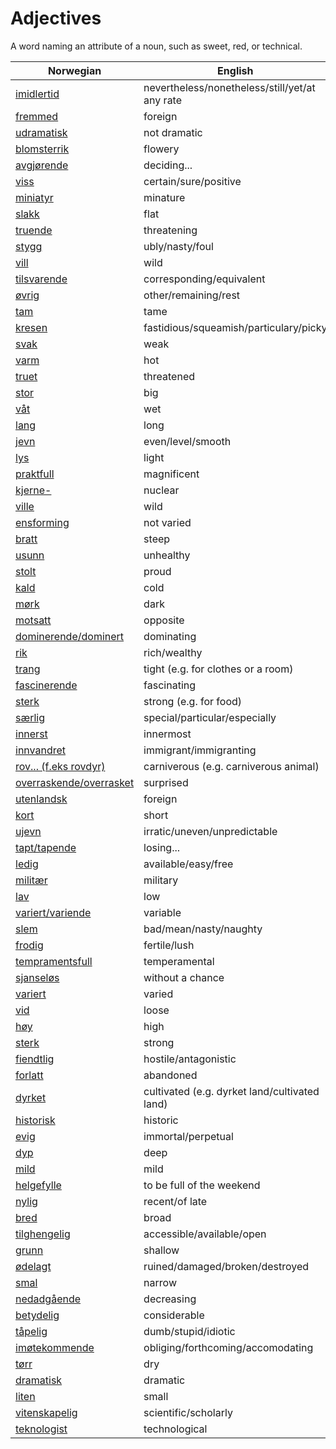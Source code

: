 # Adjectives

A word naming an attribute of a noun, such as sweet, red, or technical.

| Norwegian | English |
| --- | --- |
| [imidlertid](https://www.ordnett.no/search?language=no&phrase=imidlertid) | nevertheless/nonetheless/still/yet/at any rate |
| [fremmed](https://www.ordnett.no/search?language=no&phrase=fremmed) | foreign |
| [udramatisk](https://www.ordnett.no/search?language=no&phrase=udramatisk) | not dramatic |
| [blomsterrik](https://www.ordnett.no/search?language=no&phrase=blomsterrik) | flowery |
| [avgjørende](https://www.ordnett.no/search?language=no&phrase=avgjørende) | deciding... |
| [viss](https://www.ordnett.no/search?language=no&phrase=viss) | certain/sure/positive |
| [miniatyr](https://www.ordnett.no/search?language=no&phrase=miniatyr) | minature |
| [slakk](https://www.ordnett.no/search?language=no&phrase=slakk) | flat |
| [truende](https://www.ordnett.no/search?language=no&phrase=truende) | threatening |
| [stygg](https://www.ordnett.no/search?language=no&phrase=stygg) | ubly/nasty/foul |
| [vill](https://www.ordnett.no/search?language=no&phrase=vill) | wild |
| [tilsvarende](https://www.ordnett.no/search?language=no&phrase=tilsvarende) | corresponding/equivalent |
| [øvrig](https://www.ordnett.no/search?language=no&phrase=øvrig) | other/remaining/rest |
| [tam](https://www.ordnett.no/search?language=no&phrase=tam) | tame |
| [kresen](https://www.ordnett.no/search?language=no&phrase=kresen) | fastidious/squeamish/particulary/picky |
| [svak](https://www.ordnett.no/search?language=no&phrase=svak) | weak |
| [varm](https://www.ordnett.no/search?language=no&phrase=varm) | hot |
| [truet](https://www.ordnett.no/search?language=no&phrase=truet) | threatened |
| [stor](https://www.ordnett.no/search?language=no&phrase=stor) | big |
| [våt](https://www.ordnett.no/search?language=no&phrase=våt) | wet |
| [lang](https://www.ordnett.no/search?language=no&phrase=lang) | long |
| [jevn](https://www.ordnett.no/search?language=no&phrase=jevn) | even/level/smooth |
| [lys](https://www.ordnett.no/search?language=no&phrase=lys) | light |
| [praktfull](https://www.ordnett.no/search?language=no&phrase=praktfull) | magnificent |
| [kjerne-](https://www.ordnett.no/search?language=no&phrase=kjerne-) | nuclear |
| [ville](https://www.ordnett.no/search?language=no&phrase=ville) | wild |
| [ensforming](https://www.ordnett.no/search?language=no&phrase=ensforming) | not varied |
| [bratt](https://www.ordnett.no/search?language=no&phrase=bratt) | steep |
| [usunn](https://www.ordnett.no/search?language=no&phrase=usunn) | unhealthy |
| [stolt](https://www.ordnett.no/search?language=no&phrase=stolt) | proud |
| [kald](https://www.ordnett.no/search?language=no&phrase=kald) | cold |
| [mørk](https://www.ordnett.no/search?language=no&phrase=mørk) | dark |
| [motsatt](https://www.ordnett.no/search?language=no&phrase=motsatt) | opposite |
| [dominerende/dominert](https://www.ordnett.no/search?language=no&phrase=dominerende/dominert) | dominating |
| [rik](https://www.ordnett.no/search?language=no&phrase=rik) | rich/wealthy |
| [trang](https://www.ordnett.no/search?language=no&phrase=trang) | tight (e.g. for clothes or a room) |
| [fascinerende](https://www.ordnett.no/search?language=no&phrase=fascinerende) | fascinating |
| [sterk](https://www.ordnett.no/search?language=no&phrase=sterk) | strong (e.g. for food) |
| [særlig](https://www.ordnett.no/search?language=no&phrase=særlig) | special/particular/especially |
| [innerst](https://www.ordnett.no/search?language=no&phrase=innerst) | innermost |
| [innvandret](https://www.ordnett.no/search?language=no&phrase=innvandret) | immigrant/immigranting |
| [rov... (f.eks rovdyr)](https://www.ordnett.no/search?language=no&phrase=rov...%20(f.eks%20rovdyr)) | carniverous (e.g. carniverous animal) |
| [overraskende/overrasket](https://www.ordnett.no/search?language=no&phrase=overraskende/overrasket) | surprised |
| [utenlandsk](https://www.ordnett.no/search?language=no&phrase=utenlandsk) | foreign |
| [kort](https://www.ordnett.no/search?language=no&phrase=kort) | short |
| [ujevn](https://www.ordnett.no/search?language=no&phrase=ujevn) | irratic/uneven/unpredictable |
| [tapt/tapende](https://www.ordnett.no/search?language=no&phrase=tapt/tapende) | losing... |
| [ledig](https://www.ordnett.no/search?language=no&phrase=ledig) | available/easy/free |
| [militær](https://www.ordnett.no/search?language=no&phrase=militær) | military |
| [lav](https://www.ordnett.no/search?language=no&phrase=lav) | low |
| [variert/variende](https://www.ordnett.no/search?language=no&phrase=variert/variende) | variable |
| [slem](https://www.ordnett.no/search?language=no&phrase=slem) | bad/mean/nasty/naughty |
| [frodig](https://www.ordnett.no/search?language=no&phrase=frodig) | fertile/lush |
| [tempramentsfull](https://www.ordnett.no/search?language=no&phrase=tempramentsfull) | temperamental |
| [sjanseløs](https://www.ordnett.no/search?language=no&phrase=sjanseløs) | without a chance |
| [variert](https://www.ordnett.no/search?language=no&phrase=variert) | varied |
| [vid](https://www.ordnett.no/search?language=no&phrase=vid) | loose |
| [høy](https://www.ordnett.no/search?language=no&phrase=høy) | high |
| [sterk](https://www.ordnett.no/search?language=no&phrase=sterk) | strong |
| [fiendtlig](https://www.ordnett.no/search?language=no&phrase=fiendtlig) | hostile/antagonistic |
| [forlatt](https://www.ordnett.no/search?language=no&phrase=forlatt) | abandoned |
| [dyrket](https://www.ordnett.no/search?language=no&phrase=dyrket) | cultivated (e.g. dyrket land/cultivated land) |
| [historisk](https://www.ordnett.no/search?language=no&phrase=historisk) | historic |
| [evig](https://www.ordnett.no/search?language=no&phrase=evig) | immortal/perpetual |
| [dyp](https://www.ordnett.no/search?language=no&phrase=dyp) | deep |
| [mild](https://www.ordnett.no/search?language=no&phrase=mild) | mild |
| [helgefylle](https://www.ordnett.no/search?language=no&phrase=helgefylle) | to be full of the weekend |
| [nylig](https://www.ordnett.no/search?language=no&phrase=nylig) | recent/of late |
| [bred](https://www.ordnett.no/search?language=no&phrase=bred) | broad |
| [tilghengelig](https://www.ordnett.no/search?language=no&phrase=tilghengelig) | accessible/available/open |
| [grunn](https://www.ordnett.no/search?language=no&phrase=grunn) | shallow |
| [ødelagt](https://www.ordnett.no/search?language=no&phrase=ødelagt) | ruined/damaged/broken/destroyed |
| [smal](https://www.ordnett.no/search?language=no&phrase=smal) | narrow |
| [nedadgående](https://www.ordnett.no/search?language=no&phrase=nedadgående) | decreasing |
| [betydelig](https://www.ordnett.no/search?language=no&phrase=betydelig) | considerable |
| [tåpelig](https://www.ordnett.no/search?language=no&phrase=tåpelig) | dumb/stupid/idiotic |
| [imøtekommende](https://www.ordnett.no/search?language=no&phrase=imøtekommende) | obliging/forthcoming/accomodating |
| [tørr](https://www.ordnett.no/search?language=no&phrase=tørr) | dry |
| [dramatisk](https://www.ordnett.no/search?language=no&phrase=dramatisk) | dramatic |
| [liten](https://www.ordnett.no/search?language=no&phrase=liten) | small |
| [vitenskapelig](https://www.ordnett.no/search?language=no&phrase=vitenskapelig) | scientific/scholarly |
| [teknologist](https://www.ordnett.no/search?language=no&phrase=teknologist) | technological |


